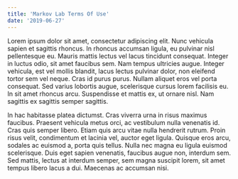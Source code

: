 ```yaml
---
title: 'Markov Lab Terms Of Use'
date: '2019-06-27'
---
```


Lorem ipsum dolor sit amet, consectetur adipiscing elit. Nunc vehicula sapien et sagittis rhoncus. In rhoncus accumsan ligula, eu pulvinar nisl pellentesque eu. Mauris mattis lectus vel lacus tincidunt consequat. Integer in luctus odio, sit amet faucibus sem. Nam tempus ultricies augue. Integer vehicula, est vel mollis blandit, lacus lectus pulvinar dolor, non eleifend tortor sem vel neque. Cras id purus purus. Nullam aliquet eros vel porta consequat. Sed varius lobortis augue, scelerisque cursus lorem facilisis eu. In sit amet rhoncus arcu. Suspendisse et mattis ex, ut ornare nisl. Nam sagittis ex sagittis semper sagittis.

In hac habitasse platea dictumst. Cras viverra urna in risus maximus faucibus. Praesent vehicula metus orci, ac vestibulum nulla venenatis id. Cras quis semper libero. Etiam quis arcu vitae nulla hendrerit rutrum. Proin risus velit, condimentum et lacinia vel, auctor eget ligula. Quisque eros arcu, sodales ac euismod a, porta quis tellus. Nulla nec magna eu ligula euismod scelerisque. Duis eget sapien venenatis, faucibus augue non, interdum sem. Sed mattis, lectus at interdum semper, sem magna suscipit lorem, sit amet tempus libero lacus a dui. Maecenas ac accumsan nisi.
